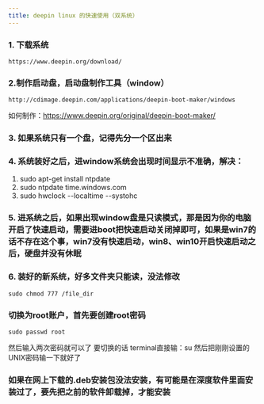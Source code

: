 ```yaml
---
title: deepin linux 的快速使用（双系统）
---
```


### 1. 下载系统
```
https://www.deepin.org/download/
```

### 2.制作启动盘，启动盘制作工具（window）
```
http://cdimage.deepin.com/applications/deepin-boot-maker/windows

```
如何制作：https://www.deepin.org/original/deepin-boot-maker/

### 3. 如果系统只有一个盘，记得先分一个区出来
### 4. 系统装好之后，进window系统会出现时间显示不准确，解决：
1. sudo apt-get install ntpdate
2. sudo ntpdate time.windows.com
3. sudo hwclock --localtime --systohc

### 5. 进系统之后，如果出现window盘是只读模式，那是因为你的电脑开启了快速启动，需要进boot把快速启动关闭掉即可，如果是win7的话不存在这个事，win7没有快速启动，win8、win10开启快速启动之后，硬盘并没有休眠

### 6. 装好的新系统，好多文件夹只能读，没法修改
```
sudo chmod 777 /file_dir
```

### 切换为root账户，首先要创建root密码
```
sudo passwd root
```
然后输入两次密码就可以了
要切换的话  terminal直接输：su   然后把刚刚设置的UNIX密码输一下就好了

### 如果在网上下载的.deb安装包没法安装，有可能是在深度软件里面安装过了，要先把之前的软件卸载掉，才能安装
